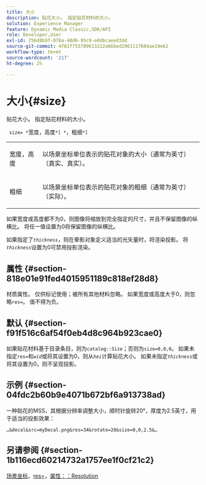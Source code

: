 ```yaml
---
title: 大小
description: 贴花大小。 指定贴花材料的大小。
solution: Experience Manager
feature: Dynamic Media Classic,SDK/API
role: Developer,User
exl-id: 756d8b9f-076a-48d6-95c9-e0d6caeed3dd
source-git-commit: 4f81f755789613222a66bed2961117604ae19e62
workflow-type: tm+mt
source-wordcount: '217'
ht-degree: 2%

---
```


# 大小{#size}

贴花大小。 指定贴花材料的大小。

` size= *`宽度，高度`*[ *`，粗细`*]`

<table id="simpletable_00B1226F3B8B49D895D1269AB03D5043"> 
 <tr class="strow"> 
  <td class="stentry"> <p> <span class="varname">宽度，高度</span> </p> </td> 
  <td class="stentry"> <p>以场景坐标单位表示的贴花对象的大小（通常为英寸）（真实、真实）。 </p> </td> 
 </tr> 
 <tr class="strow"> 
  <td class="stentry"> <p> <span class="varname">粗细</span> </p> </td> 
  <td class="stentry"> <p>以场景坐标单位表示的贴花对象的粗细（通常为英寸）（实际）。 </p> </td> 
 </tr> 
</table>

如果宽度或高度都不为0，则图像将缩放到完全指定的尺寸，并且不保留图像的纵横比。 将任一值设置为0将保留图像的纵横比。

如果指定了&#x200B;*`thickness`*，则在晕影对象定义适当的光矢量时，将渲染投影。 将&#x200B;*`thickness`*&#x200B;设置为0可禁用投影渲染。

## 属性 {#section-818e01e91fed4015951189c818ef28d8}

材质属性。 仅供标记使用；被所有其他材料忽略。 如果宽度或高度大于0，则忽略`res=`。 值不得为负。

## 默认 {#section-f91f516c6af54f0eb4d8c964b923cae0}

如果贴花材料基于目录条目，则为`catalog::Size`；否则为`size=0,0,0`。 如果未指定`res=`和&#x200B;*`wid`*&#x200B;或将其设置为0，则从&#x200B;*`hei`*&#x200B;计算贴花大小。 如果未指定&#x200B;*`thickness`*&#x200B;或将其设置为0，则不呈现投影。

## 示例 {#section-04fdc2b60b9e4071b672bf6a913738ad}

一种贴花的MSS，其根据分辨率调整大小，顺时针旋转20°，厚度为2.5英寸，用于适当的投影效果：

`…&decal&src=myDecal.png&res=34&rotate=20&size=0,0,2.5&…`

## 另请参阅 {#section-1b116ecd60214732a1757ee1f0cf21c2}

[场景坐标](../../../../../ir-api/http-protocol/image-rendering-api-ref/c-ir-http-protocol-ref/c-ir-http-protocol-syntax-and-features/c-ir-vignettes/c-ir-scene-coordinates.md#concept-528507024fa640b19a2631357febf7f1)，[res=](../../../../../ir-api/http-protocol/image-rendering-api-ref/c-ir-http-protocol-ref/c-ir-http-protocol-command-reference/r-ir-res.md#reference-0ad9de8887144c83a6db97b4994f7c04)，[属性：：Resolution](../../../../../ir-api/material-cat/image-rendering-api-ref/c-ir-material-catalog/c-ir-attributes-reference/r-ir-resolution.md#reference-09fe14e6bfbf4db6b7f4369fffecc806)
